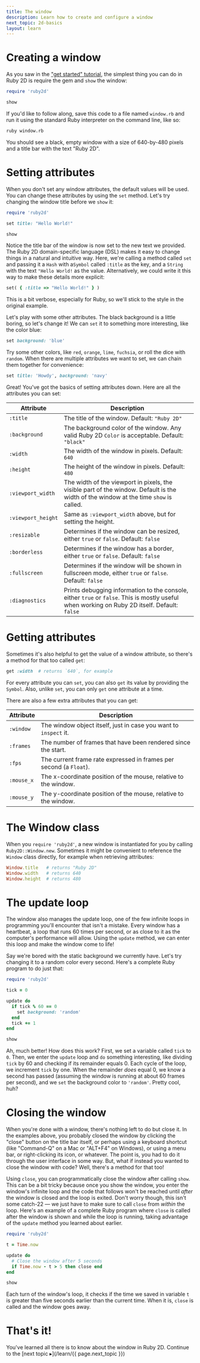 ```yaml
---
title: The window
description: Learn how to create and configure a window
next_topic: 2d-basics
layout: learn
---
```


# Creating a window

As you saw in the ["get started" tutorial](/learn/get-started), the simplest thing you can do in Ruby 2D is require the gem and `show` the window:

```ruby
require 'ruby2d'

show
```

If you'd like to follow along, save this code to a file named `window.rb` and run it using the standard Ruby interpreter on the command line, like so:

```bash
ruby window.rb
```

You should see a black, empty window with a size of 640-by-480 pixels and a title bar with the text "Ruby 2D".

# Setting attributes

When you don't set any window attributes, the default values will be used. You can change these attributes by using the `set` method. Let's try changing the window title before we `show` it:

```ruby
require 'ruby2d'

set title: "Hello World!"

show
```

Notice the title bar of the window is now set to the new text we provided. The Ruby 2D domain-specific language (DSL) makes it easy to change things in a natural and intuitive way. Here, we're calling a method called `set` and passing it a `Hash` with a`Symbol` called `:title` as the key, and a `String` with the text `"Hello World!` as the value. Alternatively, we could write it this way to make these details more explicit:

```ruby
set( { :title => "Hello World!" } )
```

This is a bit verbose, especially for Ruby, so we'll stick to the style in the original example.

Let's play with some other attributes. The black background is a little boring, so let's change it! We can `set` it to something more interesting, like the color blue:

```ruby
set background: 'blue'
```

Try some other colors, like `red`, `orange`, `lime`, `fuchsia`, or roll the dice with `random`. When there are multiple attributes we want to set, we can chain them together for convenience:

```ruby
set title: 'Howdy', background: 'navy'
```

Great! You've got the basics of setting attributes down. Here are all the attributes you can set:

| Attribute          | Description |
|--------------------|-------------|
| `:title`           | The title of the window. Default: `"Ruby 2D"` |
| `:background`      | The background color of the window. Any valid Ruby 2D `Color` is acceptable. Default: `"black"` |
| `:width`           | The width of the window in pixels. Default: `640` |
| `:height`          | The height of the window in pixels. Default: `480` |
| `:viewport_width`  | The width of the viewport in pixels, the visible part of the window. Default is the width of the window at the time `show` is called. |
| `:viewport_height` | Same as `:viewport_width` above, but for setting the height. |
| `:resizable`       | Determines if the window can be resized, either `true` or `false`. Default: `false` |
| `:borderless`      | Determines if the window has a border, either `true` or `false`. Default: `false` |
| `:fullscreen`      | Determines if the window will be shown in fullscreen mode, either `true` or `false`. Default: `false` |
| `:diagnostics`     | Prints debugging information to the console, either `true` or `false`. This is mostly useful when working on Ruby 2D itself. Default: `false` |

# Getting attributes

Sometimes it's also helpful to get the value of a window attribute, so there's a method for that too called `get`:

```ruby
get :width  # returns `640`, for example
```

For every attribute you can `set`, you can also `get` its value by providing the `Symbol`. Also, unlike `set`, you can only `get` one attribute at a time.

There are also a few extra attributes that you can get:

| Attribute  | Description |
|------------|-------------|
| `:window`  | The window object itself, just in case you want to `inspect` it. |
| `:frames`  | The number of frames that have been rendered since the start. |
| `:fps`     | The current frame rate expressed in frames per second (a `Float`). |
| `:mouse_x` | The x-coordinate position of the mouse, relative to the window. |
| `:mouse_y` | The y-coordinate position of the mouse, relative to the window. |

# The Window class

When you `require 'ruby2d'`, a new window is instantiated for you by calling `Ruby2D::Window.new`. Sometimes it might be convenient to reference the `Window` class directly, for example when retrieving attributes:

```ruby
Window.title   # returns "Ruby 2D"
Window.width   # returns 640
Window.height  # returns 480
```

# The update loop

The window also manages the update loop, one of the few infinite loops in programming you'll encounter that isn't a mistake. Every window has a heartbeat, a loop that runs 60 times per second, or as close to it as the computer's performance will allow. Using the `update` method, we can enter this loop and make the window come to life!

Say we're bored with the static background we currently have. Let's try changing it to a random color every second. Here's a complete Ruby program to do just that:

```ruby
require 'ruby2d'

tick = 0

update do
  if tick % 60 == 0
    set background: 'random'
  end
  tick += 1
end

show
```

Ah, much better! How does this work? First, we set a variable called `tick` to `0`. Then, we enter the `update` loop and `do` something interesting, like dividing `tick` by 60 and checking if its remainder equals 0. Each cycle of the loop, we increment `tick` by one. When the remainder _does_ equal 0, we know a second has passed (assuming the window is running at about 60 frames per second), and we `set` the background color to `'random'`. Pretty cool, huh?

# Closing the window

When you're done with a window, there's nothing left to do but close it. In the examples above, you probably closed the window by clicking the "close" button on the title bar itself, or perhaps using a keyboard shortcut (like "Command-Q" on a Mac or "ALT+F4" on Windows), or using a menu bar, or right-clicking its icon, or whatever. The point is, you had to do it through the user interface in some way. But, what if instead you wanted to close the window with code? Well, there's a method for that too!

Using `close`, you can programmatically close the window after calling `show`. This can be a bit tricky because once you show the window, you enter the window's infinite loop and the code that follows won't be reached until _after_ the window is closed and the loop is exited. Don't worry though, this isn't some catch-22 — we just have to make sure to call `close` from _within_ the loop. Here's an example of a complete Ruby program where `close` is called after the window is shown and while the loop is running, taking advantage of the `update` method you learned about earlier.

```ruby
require 'ruby2d'

t = Time.now

update do
  # Close the window after 5 seconds
  if Time.now - t > 5 then close end
end

show
```

Each turn of the window's loop, it checks if the time we saved in variable `t` is greater than five seconds earlier than the current time. When it is, `close` is called and the window goes away.

# That's it!

You've learned all there is to know about the window in Ruby 2D. Continue to the [next topic ▸](/learn/{{ page.next_topic }})
